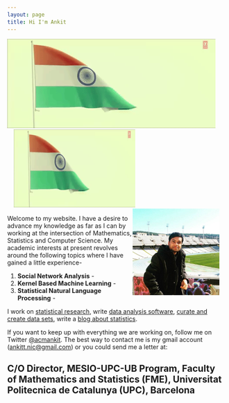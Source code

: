 ```yaml
---
layout: page
title: Hi I'm Ankit
---
```

<div>
    <a href="https://www.github.com/ankitbit"><img src="../images/giphy-downsized.gif"></a>
</div>

<div style="float: leftt; margin-left:15px">
    <a href="https://www.github.com/ankitbit"><img src="../images/giphy-downsized.gif" width="280" height="180"></a>
</div>

<div style="float: right; margin-right:15px">
    <a href="https://www.github.com/ankitbit"><img src="../images/1992.jpg" width="200" height="200"></a>
</div>

Welcome to my website. I have a desire to advance my knowledge as far as I can by working at the intersection of Mathematics, Statistics and Computer Science. My academic interests at present revolves around the following topics where I have gained a little experience- 

1. __Social Network Analysis__ - 
2. __Kernel Based Machine Learning__ -  
3. __Statistical Natural Language Processing__ -  

I work on [statistical research](/papers), write [data analysis software](/software), [curate and create data sets](/data), write a [blog about statistics](http://simplystatistics.org).

If you want to keep up with everything we are working on, follow me on Twitter [@acmankit](http://twitter.com/acmankit). The best way to contact me is my gmail account (ankitt.nic@gmail.com) or you could send me a letter at:

C/O Director, MESIO-UPC-UB Program,
Faculty of Mathematics and Statistics (FME),
Universitat Politecnica de Catalunya (UPC), Barcelona
------
 




